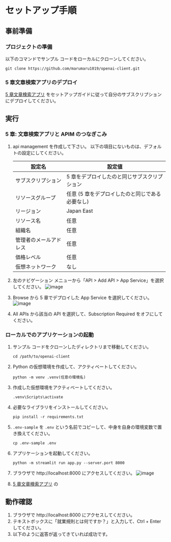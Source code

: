 # セットアップ手順
## 事前準備

### プロジェクトの準備
以下のコマンドでサンプル コードをローカルにクローンしてください。

```cli
git clone https://github.com/marumaru1019/openai-client.git
```

### 5 章文章検索アプリのデプロイ
[5 章文章検索アプリ](https://github.com/Azure-Samples/jp-azureopenai-samples/tree/main/5.internal-document-search) をセットアップガイドに従って自分のサブスクリプションにデプロイしてください。


## 実行

### 5 章: 文章検索アプリと APIM のつなぎこみ
1. api management を作成して下さい。
    以下の項目にないものは、デフォルトの設定にしてください。

    | 設定名 | 設定値 |
    | ---- | ---- |
    | サブスクリプション | 5 章をデプロイしたのと同じサブスクリプション |
    | リソースグループ | 任意 (5 章をデプロイしたのと同じである必要なし) |
    | リージョン | Japan East |
    | リソース名 | 任意 |
    | 組織名 | 任意 |
    | 管理者のメールアドレス | 任意 |
    | 価格レベル | 任意 |
    | 仮想ネットワーク | なし |

1. 左のナビゲーション メニューから「API > Add API > App Service」を選択してください。
![image](https://github.com/marumaru1019/github-image/assets/70362624/55a46c57-16ee-4c12-808f-1480bd66b0cc)
1. Browse から 5 章でデプロイした App Service を選択してください。
![image](https://github.com/marumaru1019/github-image/assets/70362624/472dc0de-ebab-4780-8b62-88c23ad51813)
1. All APIs から該当の API を選択して、Subscription Required をオフにしてください。

### ローカルでのアプリケーションの起動
1. サンプル コードをクローンしたディレクトリまで移動してください。
    ```
    cd /path/to/openai-client
    ```
1. Python の仮想環境を作成して、アクティベートしてください。
    ```
    python -m venv .venv(任意の環境名)
    ```
1. 作成した仮想環境をアクティベートしてください。
    ```
    .venv\Scripts\activate
    ```
1. 必要なライブラリをインストールしてください。
    ```
    pip install -r requirements.txt
    ```
1. `.env-sample` を `.env` という名前でコピーして、中身を自身の環境変数で置き換えてください。
    ```
    cp .env-sample .env
    ```
1. アプリケーションを起動してください。
    ```
    python -m streamlit run app.py --server.port 8000
    ```
1. ブラウザで http://localhost:8000 にアクセスしてください。
![image](https://github.com/marumaru1019/kagawa-iris-classification/assets/70362624/3af500ba-7607-467c-aac5-f2156e4df8d3)

1. [5 章文章検索アプリ](https://github.com/Azure-Samples/jp-azureopenai-samples/tree/main/5.internal-document-search) の

## 動作確認
1. ブラウザで http://localhost:8000 にアクセスしてください。
1. テキストボックスに「就業規則とは何ですか？」と入力して、Ctrl + Enter してください。
1. 以下のように返答が返ってきていれば成功です。